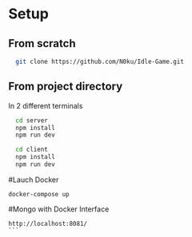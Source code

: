 # Setup

## From scratch

```bash
  git clone https://github.com/N0ku/Idle-Game.git
```

## From project directory

In 2 different terminals

```bash
  cd server
  npm install
  npm run dev
```

```bash
  cd client
  npm install
  npm run dev
```

#Lauch Docker

```
docker-compose up
```
#Mongo with Docker Interface 

````
http://localhost:8081/
```